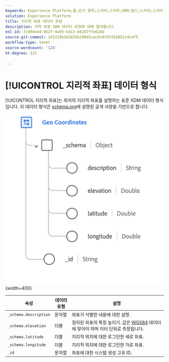 ```yaml
---
keywords: Experience Platform;홈;인기 항목;스키마;스키마;XDM;필드;스키마;스키마;지역;좌표;데이터 유형;데이터 유형;데이터 유형;
solution: Experience Platform
title: 지리적 좌표 데이터 유형
description: 지역 좌표 XDM 데이터 유형에 대해 알아봅니다.
exl-id: 3c80eb44-852f-4a95-bd13-b6197ffe62da
source-git-commit: 1d1224b263b55b290d2cac9c07dfd1b852c4cef5
workflow-type: tm+mt
source-wordcount: '124'
ht-degree: 12%

---
```


# [!UICONTROL 지리적 좌표] 데이터 형식

[!UICONTROL 지리적 좌표]는 위치의 지리적 좌표를 설명하는 표준 XDM 데이터 형식입니다. 이 데이터 형식은 [schema.org](https://schema.org/GeoCoordinates)에 설명된 공개 사양을 기반으로 합니다.

![](../images/data-types/geo-coordinates.png){width=400}

| 속성 | 데이터 유형 | 설명 |
| --- | --- | --- |
| `_schema.description` | 문자열 | 좌표가 식별한 내용에 대한 설명. |
| `_schema.elevation` | 더블 | 정의된 좌표의 특정 높이기. 값은 [WGS84](https://gisgeography.com/wgs84-world-geodetic-system/) 데이터에 맞아야 하며 미터 단위로 측정됩니다. |
| `_schema.latitude` | 더블 | 지리적 위치에 대한 로그인한 세로 좌표. |
| `_schema.longitude` | 더블 | 지리적 위치에 대한 로그인한 가로 좌표. |
| `_id` | 문자열 | 좌표에 대한 시스템 생성 고유 ID. |
